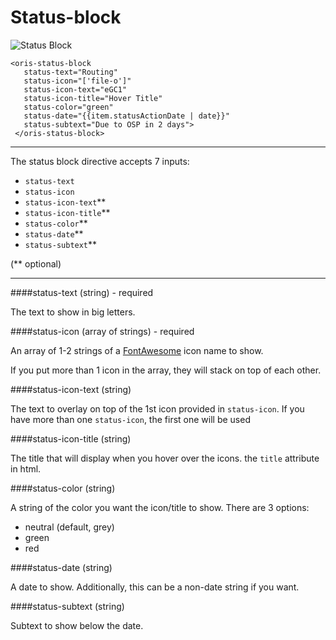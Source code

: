 # Status-block

![Status Block](http://i.imgur.com/HXuHTp7.png)
	
	<oris-status-block
       status-text="Routing"
       status-icon="['file-o']"
       status-icon-text="eGC1"
       status-icon-title="Hover Title"
       status-color="green"
       status-date="{{item.statusActionDate | date}}"
       status-subtext="Due to OSP in 2 days">
     </oris-status-block>
            
---

The status block directive accepts 7 inputs:

* `status-text`
* `status-icon`
* `status-icon-text`**
* `status-icon-title`**
* `status-color`**	  
* `status-date`**
* `status-subtext`**

(** optional)
 
---
####status-text (string) - required

The text to show in big letters.


####status-icon (array of strings) - required

An array of 1-2 strings of a [FontAwesome](https://fortawesome.github.io/Font-Awesome/icons/) icon name to show.

If you put more than 1 icon in the array, they will stack on top of each other.

####status-icon-text (string)

The text to overlay on top of the 1st icon provided in `status-icon`. If you have more than one `status-icon`, the first one will be used

####status-icon-title (string)

The title that will display when you hover over the icons. the `title` attribute in html.

####status-color (string)

A string of the color you want the icon/title to show. There are 3 options:

* neutral (default, grey)
* green
* red

####status-date (string)

A date to show. Additionally, this can be a non-date string if you want.

####status-subtext (string)

Subtext to show below the date.
